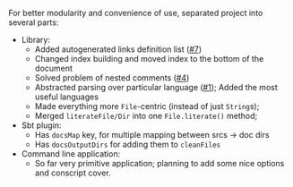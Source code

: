 For better modularity and convenience of use, separated project into several parts:

* Library:
    + Added autogenerated links definition list ([#7](https://github.com/laughedelic/literator/pull/7))
    + Changed index building and moved index to the bottom of the document
    + Solved problem of nested comments ([#4](https://github.com/laughedelic/literator/pull/4))
    + Abstracted parsing over particular language ([#1](https://github.com/laughedelic/literator/pull/1)); Added the most useful languages
    + Made everything more `File`-centric (instead of just `String`s); 
    + Merged `literateFile/Dir` into one `File.literate()` method; 
* Sbt plugin:
    + Has `docsMap` key, for multiple mapping between srcs -> doc dirs
    + Has `docsOutputDirs` for adding them to `cleanFiles`
* Command line application:
    + So far very primitive application; planning to add some nice options and conscript cover.
